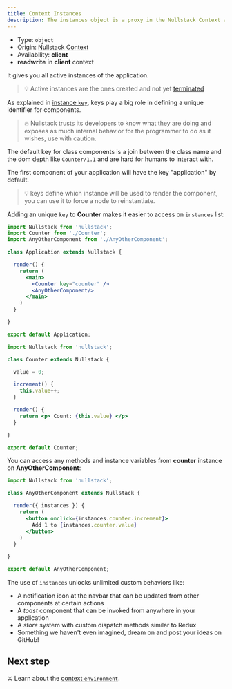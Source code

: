 ```yaml
---
title: Context Instances
description: The instances object is a proxy in the Nullstack Context available in the client and gives you all active instances in the application
---
```


- Type: `object`
- Origin: [Nullstack Context](/context#----nullstack-context)
- Availability: **client**
- **readwrite** in **client** context

It gives you all active instances of the application.

> 💡 Active instances are the ones created and not yet [terminated](/full-stack-lifecycle#terminate)

As explained in [instance `key`](/instance-self#instance-key), keys play a big role in defining a unique identifier for components.

> 🔥 Nullstack trusts its developers to know what they are doing and exposes as much internal behavior for the programmer to do as it wishes, use with caution.

The default key for class components is a join between the class name and the dom depth like `Counter/1.1` and are hard for humans to interact with.

The first component of your application will have the key "application" by default.

> 💡 keys define which instance will be used to render the component, you can use it to force a node to reinstantiate.

Adding an unique `key` to **Counter** makes it easier to access on `instances` list:

```jsx
import Nullstack from 'nullstack';
import Counter from './Counter';
import AnyOtherComponent from './AnyOtherComponent';

class Application extends Nullstack {

  render() {
    return (
      <main>
        <Counter key="counter" />
        <AnyOtherComponent/>
      </main>
    )
  }

}

export default Application;
```

```jsx
import Nullstack from 'nullstack';

class Counter extends Nullstack {

  value = 0;

  increment() {
    this.value++;
  }

  render() {
    return <p> Count: {this.value} </p>
  }

}

export default Counter;
```

You can access any methods and instance variables from **counter** instance on **AnyOtherComponent**:

```jsx
import Nullstack from 'nullstack';

class AnyOtherComponent extends Nullstack {

  render({ instances }) {
    return (
      <button onclick={instances.counter.increment}>
        Add 1 to {instances.counter.value}
      </button>
    )
  }

}

export default AnyOtherComponent;
```

The use of `instances` unlocks unlimited custom behaviors like:

- A notification icon at the navbar that can be updated from other components at certain actions
- A *toast* component that can be invoked from anywhere in your application
- A *store* system with custom dispatch methods similar to Redux
- Something we haven't even imagined, dream on and post your ideas on GitHub!

## Next step

⚔ Learn about the [context `environment`](/context-environment).
